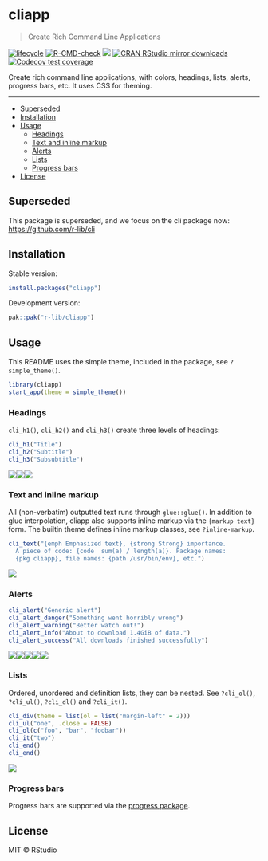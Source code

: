 cliapp
================


> Create Rich Command Line Applications

<!-- badges: start -->
[![lifecycle](https://img.shields.io/badge/lifecycle-superseded-blue.svg)](https://www.tidyverse.org/lifecycle/)
[![R-CMD-check](https://github.com/r-lib/cliapp/actions/workflows/R-CMD-check.yaml/badge.svg)](https://github.com/r-lib/cliapp/actions/workflows/R-CMD-check.yaml)
[![](https://www.r-pkg.org/badges/version/cliapp)](https://www.r-pkg.org/pkg/cliapp)
[![CRAN RStudio mirror downloads](https://cranlogs.r-pkg.org/badges/cliapp)](https://www.r-pkg.org/pkg/cliapp)
[![Codecov test coverage](https://codecov.io/gh/r-lib/cliapp/branch/main/graph/badge.svg)](https://app.codecov.io/gh/r-lib/cliapp?branch=main)
<!-- badges: end -->

Create rich command line applications, with colors, headings, lists, alerts,
progress bars, etc. It uses CSS for theming.

---

- [Superseded](#superseded)
- [Installation](#installation)
- [Usage](#usage)
  - [Headings](#headings)
  - [Text and inline markup](#text-and-inline-markup)
  - [Alerts](#alerts)
  - [Lists](#lists)
  - [Progress bars](#progress-bars)
- [License](#license)

## Superseded

This package is superseded, and we focus on the cli package now:
<https://github.com/r-lib/cli>

## Installation

Stable version:

``` r
install.packages("cliapp")
```

Development version:

``` r
pak::pak("r-lib/cliapp")
```

## Usage

This README uses the simple theme, included in the package, see
`?simple_theme()`.

``` r
library(cliapp)
start_app(theme = simple_theme())
```

### Headings

`cli_h1()`, `cli_h2()` and `cli_h3()` create three levels of headings:

``` r
cli_h1("Title")
cli_h2("Subtitle")
cli_h3("Subsubtitle")
```

![](man/figures/headings-1.png)<!-- -->![](man/figures/headings-2.png)<!-- -->![](man/figures/headings-3.png)<!-- -->

### Text and inline markup

All (non-verbatim) outputted text runs through `glue::glue()`. In
addition to glue interpolation, cliapp also supports inline markup via
the `{markup text}` form. The builtin theme defines inline markup
classes, see `?inline-markup`.

``` r
cli_text("{emph Emphasized text}, {strong Strong} importance.
  A piece of code: {code  sum(a) / length(a)}. Package names:
  {pkg cliapp}, file names: {path /usr/bin/env}, etc.")
```

![](man/figures/inline-markup-1.png)<!-- -->

### Alerts

``` r
cli_alert("Generic alert")
cli_alert_danger("Something went horribly wrong")
cli_alert_warning("Better watch out!")
cli_alert_info("About to download 1.4GiB of data.")
cli_alert_success("All downloads finished successfully")
```

![](man/figures/alerts-1.png)<!-- -->![](man/figures/alerts-2.png)<!-- -->![](man/figures/alerts-3.png)<!-- -->![](man/figures/alerts-4.png)<!-- -->![](man/figures/alerts-5.png)<!-- -->

### Lists

Ordered, unordered and definition lists, they can be nested. See
`?cli_ol()`, `?cli_ul()`, `?cli_dl()` and `?cli_it()`.

``` r
cli_div(theme = list(ol = list("margin-left" = 2)))
cli_ul("one", .close = FALSE)
cli_ol(c("foo", "bar", "foobar"))
cli_it("two")
cli_end()
cli_end()
```

![](man/figures/lists-1.png)<!-- -->

### Progress bars

Progress bars are supported via the [progress
package](https://github.com/r-lib/progress).

## License

MIT © RStudio
